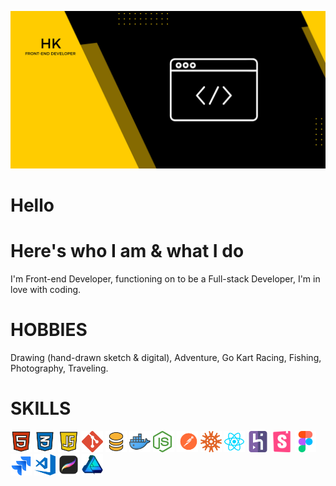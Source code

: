 <code><img height="" src="All items/image/HK.jpg" alt="hk"></code>

# Hello

# Here's who I am & what I do 
I'm Front-end Developer, functioning on to be a Full-stack Developer, I'm in love with coding.

# HOBBIES
Drawing (hand-drawn sketch & digital), Adventure, Go Kart Racing, Fishing, Photography, Traveling.
#
# SKILLS

<code><img height="34" src="All items/icons/html.png" alt="HTML"></code>
<code><img height="34" src="All items/icons/css.png" alt="CSS"></code>
<code><img height="34" src="All items/icons/JavaScript.png" alt="JavaScript"></code>
<code><img height="34" src="All items/icons/git.png" alt="git"></code>
<code><img height="34" src="All items/icons/DATABASES.png" alt="DATABASES"></code>
<code><img height="34" src="All items/icons/docker.png" alt="docker"></code>
<code><img height="34" src="All items/icons/node.png" alt="node"></code>
<code><img height="34" src="All items/icons/postman.svg" alt="postman"></code>
<code><img height="34" src="All items/icons/knex.png" alt="knex"></code>
<code><img height="34" src="All items/icons/react.png" alt="react"></code>
<code><img height="34" src="All items/icons/heroku.png" alt="heroku"></code>
<code><img height="34" src="All items/icons/storybook.svg" alt="storybook"></code>
<code><img height="34" src="All items/icons/figma.png" alt="figma"></code>
<code><img height="34" src="All items/icons/jira.svg" alt="jira"></code>
<code><img height="34" src="All items/icons/visual studio code.png" alt="visual studio code"></code>
<code><img height="34" src="All items/icons/procreate.png" alt="procreate"></code>
<code><img height="34" src="All items/icons/affinity designer.png" alt="affinity designer"></code>
